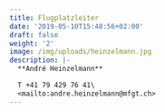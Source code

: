```yaml
---
title: Flugplatzleiter
date: '2019-05-10T15:48:56+02:00'
draft: false
weight: '2'
image: /img/uploads/heinzelmann.jpg
description: |-
  **André Heinzelmann**

  T +41 79 429 76 41\
  <mailto:andre.heinzelmann@mfgt.ch>
---
```


